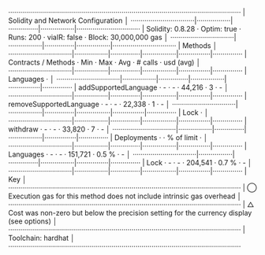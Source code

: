 ·····················································································································
|  Solidity and Network Configuration                                                                               │
································|·················|···············|·················|································
|  Solidity: 0.8.28             ·  Optim: true    ·  Runs: 200    ·  viaIR: false   ·     Block: 30,000,000 gas     │
································|·················|···············|·················|································
|  Methods                                                                                                          │
································|·················|···············|·················|················|···············
|  Contracts / Methods          ·  Min            ·  Max          ·  Avg            ·  # calls       ·  usd (avg)   │
································|·················|···············|·················|················|···············
|  Languages                    ·                                                                                   │
································|·················|···············|·················|················|···············
|      addSupportedLanguage     ·              -  ·            -  ·         44,216  ·             3  ·           -  │
································|·················|···············|·················|················|···············
|      removeSupportedLanguage  ·              -  ·            -  ·         22,338  ·             1  ·           -  │
································|·················|···············|·················|················|···············
|  Lock                         ·                                                                                   │
································|·················|···············|·················|················|···············
|      withdraw                 ·              -  ·            -  ·         33,820  ·             7  ·           -  │
································|·················|···············|·················|················|···············
|  Deployments                                    ·                                 ·  % of limit    ·              │
································|·················|···············|·················|················|···············
|  Languages                    ·              -  ·            -  ·        151,721  ·         0.5 %  ·           -  │
································|·················|···············|·················|················|···············
|  Lock                         ·              -  ·            -  ·        204,541  ·         0.7 %  ·           -  │
································|·················|···············|·················|················|···············
|  Key                                                                                                              │
·····················································································································
|  ◯  Execution gas for this method does not include intrinsic gas overhead                                         │
·····················································································································
|  △  Cost was non-zero but below the precision setting for the currency display (see options)                      │
·····················································································································
|  Toolchain:  hardhat                                                                                              │
·····················································································································